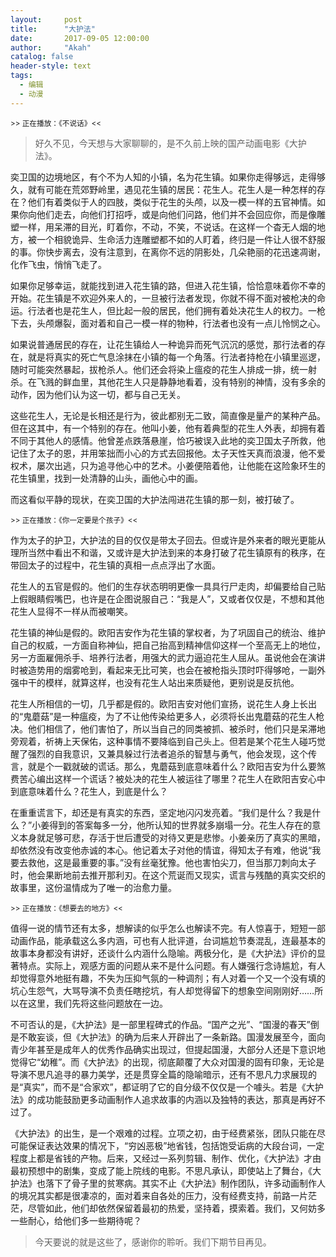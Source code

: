 ```yaml
---
layout:     post
title:      "大护法"
date:       2017-09-05 12:00:00
author:     "Akah"
catalog: false
header-style: text
tags:
  - 编辑
  - 动漫
---
```




<small> >> 正在播放：《不说话》<< </small>



> 好久不见，今天想与大家聊聊的，是不久前上映的国产动画电影《大护法》。



奕卫国的边境地区，有个不为人知的小镇，名为花生镇。如果你走得够远，走得够久，就有可能在荒郊野岭里，遇见花生镇的居民：花生人。花生人是一种怎样的存在？他们有着类似于人的四肢，类似于花生的头颅，以及一模一样的五官神情。如果你向他们走去，向他们打招呼，或是向他们问路，他们并不会回应你，而是像雕塑一样，用呆滞的目光，盯着你，不动，不笑，不说话。在这样一个杳无人烟的地方，被一个相貌诡异、生命活力连雕塑都不如的人盯着，终归是一件让人很不舒服的事。你快步离去，没有注意到，在离你不远的阴影处，几朵艳丽的花迅速凋谢，化作飞虫，悄悄飞走了。

如果你足够幸运，就能找到进入花生镇的路，但进入花生镇，恰恰意味着你不幸的开始。花生镇是不欢迎外来人的，一旦被行法者发现，你就不得不面对被枪决的命运。行法者也是花生人，但比起一般的居民，他们拥有着处决花生人的权力。一枪下去，头颅爆裂，面对着和自己一模一样的物种，行法者也没有一点儿怜悯之心。

如果说普通居民的存在，让花生镇给人一种诡异而死气沉沉的感觉，那行法者的存在，就是将真实的死亡气息涂抹在小镇的每一个角落。行法者持枪在小镇里巡逻，随时可能突然暴起，拔枪杀人。他们还会将染上瘟疫的花生人排成一排，统一射杀。在飞溅的鲜血里，其他花生人只是静静地看着，没有特别的神情，没有多余的动作，因为他们认为这一切，都与自己无关。

这些花生人，无论是长相还是行为，彼此都别无二致，简直像是量产的某种产品。但在这其中，有一个特别的存在。他叫小姜，他有着典型的花生人外表，却拥有着不同于其他人的感情。他曾差点跌落悬崖，恰巧被误入此地的奕卫国太子所救，他记住了太子的恩，并用笨拙而小心的方式去回报他。太子天性天真而浪漫，他不爱权术，屡次出逃，只为追寻他心中的艺术。小姜便陪着他，让他能在这险象环生的花生镇里，找到一处清静的山头，画他心中的画。

而这看似平静的现状，在奕卫国的大护法闯进花生镇的那一刻，被打破了。

 

<small> >> 正在播放：《你一定要是个孩子》<< </small>

作为太子的护卫，大护法的目的仅仅是带太子回去。但或许是外来者的眼光更能从理所当然中看出不和谐，又或许是大护法到来的本身打破了花生镇原有的秩序，在带回太子的过程中，花生镇的真相一点点浮出了水面。

花生人的五官是假的。他们的生存状态明明更像一具具行尸走肉，却偏要给自己贴上假眼睛假嘴巴，也许是在企图说服自己：“我是人”，又或者仅仅是，不想和其他花生人显得不一样从而被嘲笑。

花生镇的神仙是假的。欧阳吉安作为花生镇的掌权者，为了巩固自己的统治、维护自己的权威，一方面自称神仙，把自己抬高到精神信仰这样一个至高无上的地位，另一方面雇佣杀手、培养行法者，用强大的武力逼迫花生人屈从。虽说他会在演讲时被造势用的烟雾呛到，看起来无比可笑，也会在被枪指头顶时吓得够呛，一副外强中干的模样，就算这样，也没有花生人站出来质疑他，更别说是反抗他。

花生人所相信的一切，几乎都是假的。欧阳吉安对他们宣扬，说花生人身上长出的“鬼蘑菇”是一种瘟疫，为了不让他传染给更多人，必须将长出鬼蘑菇的花生人枪决。他们相信了，他们害怕了，所以当自己的同类被抓、被杀时，他们只是呆滞地旁观着，祈祷上天保佑，这种事情不要降临到自己头上。但若是某个花生人碰巧觉醒了强烈的自我意识，又兼具躲过行法者追杀的智慧与勇气，他会发现，这个传言，就是个一戳就破的谎话。那么，鬼蘑菇到底意味着什么？欧阳吉安为什么要煞费苦心编出这样一个谎话？被处决的花生人被运往了哪里？花生人在欧阳吉安心中到底意味着什么？花生人，到底是什么？

在重重谎言下，却还是有真实的东西，坚定地闪闪发亮着。“我们是什么？我是什么？”小姜得到的答案每多一分，他所认知的世界就多崩塌一分。花生人存在的意义本身就足够可悲，存活于世后遭受的对待又更是悲惨。小姜亲历了真实的黑暗，却依然没有改变他赤诚的本心。他记着太子对他的情谊，得知太子有难，他说“我要去救他，这是最重要的事。”没有丝毫犹豫。他也害怕尖刀，但当那刀刺向太子时，他会果断地前去推开那利刃。在这个荒诞而又现实，谎言与残酷的真实交织的故事里，这份温情成为了唯一的治愈力量。

 

<small> >> 正在播放：《想要去的地方》<< </small>

值得一说的情节还有太多，想解读的似乎怎么也解读不完。有人惊喜于，短短一部动画作品，能承载这么多内涵，可也有人批评道，台词尴尬节奏混乱，连最基本的故事本身都没有讲好，还谈什么内涵什么隐喻。两极分化，是《大护法》评价的显著特点。实际上，观感方面的问题从来不是什么问题。有人嫌强行念诗尴尬，有人却觉得意外地挺有趣，不失为压抑气氛的一种调剂；有人对着一个又一个没有填的坑心生怨气，大骂导演不负责任瞎挖坑，有人却觉得留下的想象空间刚刚好……所以在这里，我们先将这些问题放在一边。

不可否认的是，《大护法》是一部里程碑式的作品。“国产之光”、“国漫的春天”倒是不敢妄谈，但《大护法》的确为后来人开辟出了一条新路。国漫发展至今，面向青少年甚至是成年人的优秀作品确实出现过，但提起国漫，大部分人还是下意识地觉得它“幼稚”。而《大护法》的出现，彻底颠覆了大众对国漫的固有印象，无论是导演不思凡追寻的暴力美学，还是贯穿全篇的隐喻暗示，还有不思凡力求展现的是“真实”，而不是“合家欢”，都证明了它的自分级不仅仅是一个噱头。若是《大护法》的成功能鼓励更多动画制作人追求故事的内涵以及独特的表达，那真是再好不过了。

《大护法》的出生，是一个艰难的过程。立项之初，由于经费紧张，团队只能在尽可能保证表达效果的情况下，“穷凶恶极”地省钱，包括饱受诟病的大段台词，一定程度上都是省钱的产物。后来，又经过一系列剪辑、制作、优化，《大护法》才由最初预想中的剧集，变成了能上院线的电影。不思凡承认，即使站上了舞台，《大护法》也落下了骨子里的贫寒病。其实不止《大护法》制作团队，许多动画制作人的境况其实都是很凄凉的，面对着来自各处的压力，没有经费支持，前路一片茫茫，尽管如此，他们却依然保留着最初的热爱，坚持着，摸索着。我们，又何妨多一些耐心，给他们多一些期待呢？




> 今天要说的就是这些了，感谢你的聆听。我们下期节目再见。



